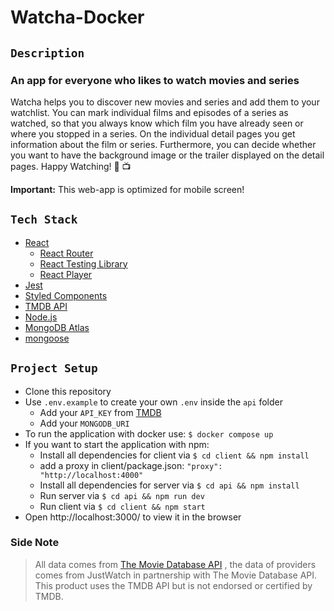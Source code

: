 # Watcha-Docker

## `Description`

### An app for everyone who likes to watch movies and series

Watcha helps you to discover new movies and series and add them to your watchlist. You can mark individual films and episodes of a series as watched, so that you always know which film you have already seen or where you stopped in a series. On the individual detail pages you get information about the film or series. Furthermore, you can decide whether you want to have the background image or the trailer displayed on the detail pages. Happy Watching! 🍿 📺

**Important:** This web-app is optimized for mobile screen!

## `Tech Stack`

- [React](https://reactjs.org/)
  - [React Router](https://reactrouter.com/)
  - [React Testing Library](https://testing-library.com/docs/react-testing-library/intro/)
  - [React Player](https://github.com/CookPete/react-player)
- [Jest](https://jestjs.io/)
- [Styled Components](https://styled-components.com/)
- [TMDB API](https://www.themoviedb.org/)
- [Node.js](https://nodejs.org/en/)
- [MongoDB Atlas](https://www.mongodb.com/de-de/cloud/atlas/register)
- [mongoose](https://mongoosejs.com/)

## `Project Setup`

- Clone this repository
- Use `.env.example` to create your own `.env` inside the `api` folder
  - Add your `API_KEY` from [TMDB](https://www.themoviedb.org/)
  - Add your `MONGODB_URI`
- To run the application with docker use: `$ docker compose up`
- If you want to start the application with npm:
  - Install all dependencies for client via `$ cd client && npm install`
  - add a proxy in client/package.json: `"proxy": "http://localhost:4000"`
  - Install all dependencies for server via `$ cd api && npm install`
  - Run server via `$ cd api && npm run dev`
  - Run client via `$ cd client && npm start`
- Open http://localhost:3000/ to view it in the browser

### Side Note

> All data comes from [The Movie Database API](https://www.themoviedb.org/)
> , the data of providers comes from JustWatch in partnership with The Movie Database API.
> This product uses the TMDB API but is not endorsed or certified by TMDB.

